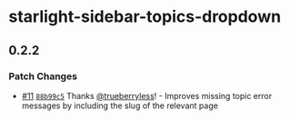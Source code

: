 # starlight-sidebar-topics-dropdown

## 0.2.2

### Patch Changes

- [#11](https://github.com/trueberryless-org/starlight-sidebar-topics-dropdown/pull/11) [`88b99c5`](https://github.com/trueberryless-org/starlight-sidebar-topics-dropdown/commit/88b99c5efda810aa7a614752af18dd01af7fc1e0) Thanks [@trueberryless](https://github.com/trueberryless)! - Improves missing topic error messages by including the slug of the relevant page
